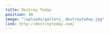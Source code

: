 ```yaml
---
title: Destroy Today
position: 48
image: "/uploads/gallery__destroytoday.jpg"
link: http://destroytoday.com/
---
```


